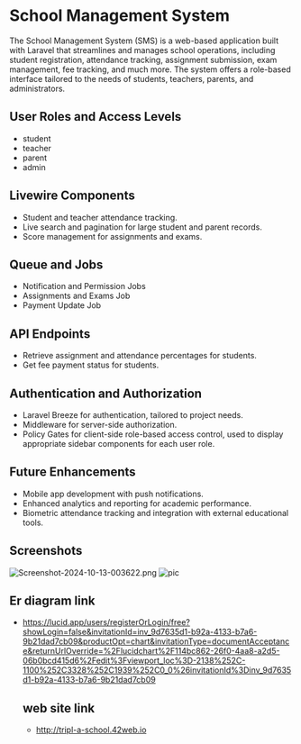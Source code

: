 
# School Management System

The School Management System (SMS) is a web-based application built with Laravel that streamlines and manages school operations, including student registration, attendance tracking, assignment submission, exam management, fee tracking, and much more. The system offers a role-based interface tailored to the needs of students, teachers, parents, and administrators.


## User Roles and Access Levels

- student
- teacher
- parent
- admin

## Livewire Components
- Student and teacher attendance tracking.
- Live search and pagination for large student and parent records.
- Score management for assignments and exams.
## Queue and Jobs
- Notification and Permission Jobs
- Assignments and Exams Job
- Payment Update Job
## API Endpoints
- Retrieve assignment and attendance percentages for students.
- Get fee payment status for students.
## Authentication and Authorization
- Laravel Breeze for authentication, tailored to project needs.
- Middleware for server-side authorization.
- Policy Gates for client-side role-based access control, used to display appropriate sidebar components for each user role.
## Future Enhancements
- Mobile app development with push notifications.
- Enhanced analytics and reporting for academic performance.
- Biometric attendance tracking and integration with external educational tools.


## Screenshots

![Screenshot-2024-10-13-003622.png](https://i.postimg.cc/d38fJXM8/Screenshot-2024-10-13-003622.png)
![pic](https://i.postimg.cc/nzmR15h6/Screenshot-2024-10-12-191957.png)



## Er diagram link
- https://lucid.app/users/registerOrLogin/free?showLogin=false&invitationId=inv_9d7635d1-b92a-4133-b7a6-9b21dad7cb09&productOpt=chart&invitationType=documentAcceptance&returnUrlOverride=%2Flucidchart%2F114bc862-26f0-4aa8-a2d5-06b0bcd415d6%2Fedit%3Fviewport_loc%3D-2138%252C-1100%252C3328%252C1939%252C0_0%26invitationId%3Dinv_9d7635d1-b92a-4133-b7a6-9b21dad7cb09

  ## web site link
  - http://tripl-a-school.42web.io
